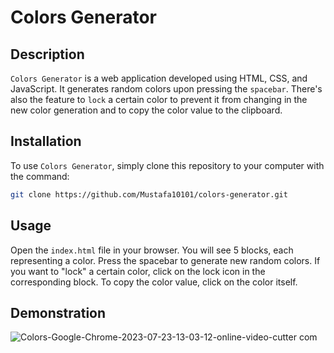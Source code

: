 
# Colors Generator

## Description

`Colors Generator` is a web application developed using HTML, CSS, and JavaScript. It generates random colors upon pressing the `spacebar`. There's also the feature to `lock` a certain color to prevent it from changing in the new color generation and to copy the color value to the clipboard.

## Installation

To use `Colors Generator`, simply clone this repository to your computer with the command:

```bash
git clone https://github.com/Mustafa10101/colors-generator.git
```

## Usage

Open the `index.html` file in your browser. You will see 5 blocks, each representing a color. Press the spacebar to generate new random colors. If you want to "lock" a certain color, click on the lock icon in the corresponding block. To copy the color value, click on the color itself.

## Demonstration

![Colors-Google-Chrome-2023-07-23-13-03-12-_online-video-cutter com_](https://github.com/Mustafa10101/Colors-Generator/assets/121601835/bcceb46b-32a2-42ef-9b83-9b6a9b2820f7)
